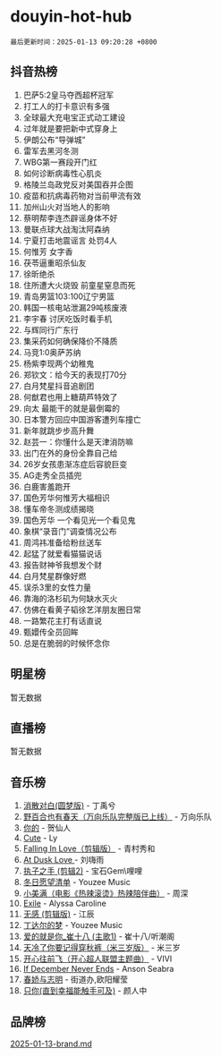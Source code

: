# douyin-hot-hub

`最后更新时间：2025-01-13 09:20:28 +0800`

## 抖音热榜

1. 巴萨5:2皇马夺西超杯冠军
1. 打工人的打卡意识有多强
1. 全球最大充电宝正式动工建设
1. 过年就是要把新中式穿身上
1. 伊朗公布“导弹城”
1. 雷军去黑河冬测
1. WBG第一赛段开门红
1. 如何诊断病毒性心肌炎
1. 格陵兰岛政党反对美国吞并企图
1. 疫苗和抗病毒药物对当前甲流有效
1. 加州山火对当地人的影响
1. 蔡明帮李连杰辟谣身体不好
1. 曼联点球大战淘汰阿森纳
1. 宁夏打击地震谣言 处罚4人
1. 何惟芳 女字香
1. 茯苓逼重昭杀仙友
1. 徐昕绝杀
1. 住所遭大火烧毁 前童星窒息而死
1. 青岛男篮103:100辽宁男篮
1. 韩国一核电站泄漏29吨核废液
1. 李宇春 讨厌吃饭时看手机
1. 与辉同行广东行
1. 集采药如何确保降价不降质
1. 马竞1:0奥萨苏纳
1. 杨紫李现两个幼稚鬼
1. 郑钦文：给今天的表现打70分
1. 白月梵星抖音追剧团
1. 何猷君也用上糖葫芦特效了
1. 向太 最能干的就是最倒霉的
1. 日本警方回应中国游客遭列车撞亡
1. 新年就跳步步高升舞
1. 赵芸一：你懂什么是天津消防嘛
1. 出门在外的身份全靠自己给
1. 26岁女孩患渐冻症后容貌巨变
1. AG走秀全员插兜
1. 白鹿害羞跑开
1. 国色芳华何惟芳大福相识
1. 懂车帝冬测成绩揭晓
1. 国色芳华 一个看见光一个看见鬼
1. 象棋“录音门”调查情况公布
1. 周鸿祎准备给粉丝送车
1. 起猛了就爱看猫猫说话
1. 报告财神爷我想发个财
1. 白月梵星群像好燃
1. 误杀3里的女性力量
1. 靠海的洛杉矶为何缺水灭火
1. 仿佛在看黄子韬徐艺洋朋友圈日常
1. 一路繁花主打有话直说
1. 甄嬛传全员回眸
1. 总是在脆弱的时候怀念你

## 明星榜

暂无数据

## 直播榜

暂无数据

## 音乐榜

1. [消散对白(圆梦版)](https://sf5-hl-cdn-tos.douyinstatic.com/obj/tos-cn-ve-2774/og4jB5I5IizzoZVAAAzWgBMAsMDWoArfwBOiFs) - 丁禹兮
1. [野百合也有春天（万向乐队完整版已上线）](https://sf6-cdn-tos.douyinstatic.com/obj/tos-cn-ve-2774/oMnUxhRAMiAGBqDtIPBQ7ACYQZFlJCftcgeDJE) - 万向乐队
1. [你的](https://sf5-hl-cdn-tos.douyinstatic.com/obj/tos-cn-ve-2774/oYuIeKf42jB7sEV6B2upMdpYAgfrQWj0FeRegh) - 贺仙人
1. [Cute](https://sf5-hl-cdn-tos.douyinstatic.com/obj/tos-cn-ve-2774/o4IbIzHWKAAB4wsS5qMBRiiAlEBGTpQRNfFvuo) - Ly
1. [Falling In Love（剪辑版）](https://sf5-hl-cdn-tos.douyinstatic.com/obj/tos-cn-ve-2774/o8ajpA8zzgBPahbBIO8AcKGBLJezFCRd1wfP9f) - 青村秀和
1. [ At Dusk  Love ](https://sf5-hl-cdn-tos.douyinstatic.com/obj/tos-cn-ve-2774/o8CrpCf5CaYgI4ZrtQgMQAFEfuGqNnRSDQAPBc) - 刘嗨雨
1. [执子之手 (剪辑2)](https://sf5-hl-cdn-tos.douyinstatic.com/obj/tos-cn-ve-2774/oUoZLQjCc31XzqsBnBQUNgeKtYPBcgbFDwtfcu) - 宝石Gem\哩哩
1. [冬日愿望清单](https://sf6-cdn-tos.douyinstatic.com/obj/tos-cn-ve-2774/oIIgUOeamCFCVAzxN6MFRLIBlLGpUqQxeeHrLE) - Youzee Music
1. [小美满（电影《热辣滚烫》热辣陪伴曲）](https://sf5-hl-cdn-tos.douyinstatic.com/obj/tos-cn-ve-2774/o0GAn2lSgfZIDUgtevCGDQYnFg4CwnrBaxbTZL) - 周深
1. [Exile](https://sf5-hl-cdn-tos.douyinstatic.com/obj/tos-cn-ve-2774/oYj4gAQTknKE3WW0Je8KGmQ7z1cA4FefwtbufD) - Alyssa Caroline
1. [无感 (剪辑版)](https://sf5-hl-cdn-tos.douyinstatic.com/obj/tos-cn-ve-2774/o0eIsUzJBDlQaQFC5OFlgbMEZC1TFYBftOBn6p) - 江辰
1. [丁达尔的梦](https://sf5-hl-cdn-tos.douyinstatic.com/obj/tos-cn-ve-2774/oMU3WirUZBVQkAC9ccG5P2IQirziZM2RTInUY) - Youzee Music
1. [爱的就是你_崔十八 (主歌1)](https://sf5-hl-cdn-tos.douyinstatic.com/obj/tos-cn-ve-2774/oI5BO5DhFZ6UTcNCnZaOCBLtZ7WIMQGfgnXf5E) - 崔十八/听潮阁
1. [天冷了你要记得穿秋裤（米三岁版）](https://sf5-hl-cdn-tos.douyinstatic.com/obj/tos-cn-ve-2774/oQlIwVIDWiZ6BQilAorS7MA0AgCkQDvcZAdm1) - 米三岁
1. [开心往前飞（开心超人联盟主题曲）](https://sf5-hl-cdn-tos.douyinstatic.com/obj/tos-cn-ve-2774/9d8fb7c82cf1421fb93a9fe925275e0a) - VIVI
1. [If December Never Ends](https://sf5-hl-cdn-tos.douyinstatic.com/obj/tos-cn-ve-2774/oY1IQMoTgCFIBg8RZifyqlBBt1UFgitTYmxeOS) - Anson Seabra
1. [春娇与志明](https://sf5-hl-cdn-tos.douyinstatic.com/obj/tos-cn-ve-2774/e530d8fceb7044b39707d7f9ff54add1) - 街道办,欧阳耀莹
1. [只你(直到幸福能触手可及)](https://sf5-hl-cdn-tos.douyinstatic.com/obj/tos-cn-ve-2774/o0lBkRDzFTeaVSUz3ZZSCBVtZ5DIMQGfgmEAuE) - 颜人中

## 品牌榜

[2025-01-13-brand.md](2025-01-13-brand.md)
